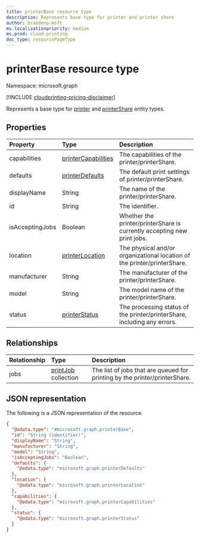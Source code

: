 ```yaml
---
title: printerBase resource type
description: Represents base type for printer and printer share
author: braedenp-msft
ms.localizationpriority: medium
ms.prod: cloud-printing
doc_type: resourcePageType
---
```

# printerBase resource type

Namespace: microsoft.graph

[!INCLUDE [cloudprinting-pricing-disclaimer](../../includes/cloudprinting-pricing-disclaimer.md)]

Represents a base type for [printer](printer.md) and [printerShare](printerShare.md) entity types.

## Properties
|Property|Type|Description|
|:---|:---|:---|
|capabilities|[printerCapabilities](printercapabilities.md)|The capabilities of the printer/printerShare.|
|defaults|[printerDefaults](printerdefaults.md)|The default print settings of printer/printerShare.|
|displayName|String|The name of the printer/printerShare.|
|id|String|The identifier.|
|isAcceptingJobs|Boolean|Whether the printer/printerShare is currently accepting new print jobs.|
|location|[printerLocation](printerlocation.md)|The physical and/or organizational location of the printer/printerShare.|
|manufacturer|String|The manufacturer of the printer/printerShare.|
|model|String|The model name of the printer/printerShare.|
|status|[printerStatus](printerstatus.md)|The processing status of the printer/printerShare, including any errors.|

## Relationships
|Relationship|Type|Description|
|:---|:---|:---|
|jobs|[printJob](printjob.md) collection|The list of jobs that are queued for printing by the printer/printerShare.|

## JSON representation
The following is a JSON representation of the resource.
<!-- {
  "blockType": "resource",
  "keyProperty": "id",
  "@odata.type": "microsoft.graph.printerBase",
  "openType": false
}
-->
``` json
{
  "@odata.type": "#microsoft.graph.printerBase",
  "id": "String (identifier)",
  "displayName": "String",
  "manufacturer": "String",
  "model": "String",
  "isAcceptingJobs": "Boolean",
  "defaults": {
    "@odata.type": "microsoft.graph.printerDefaults"
  },
  "location": {
    "@odata.type": "microsoft.graph.printerLocation"
  },
  "capabilities": {
    "@odata.type": "microsoft.graph.printerCapabilities"
  },
  "status": {
    "@odata.type": "microsoft.graph.printerStatus"
  }
}
```

